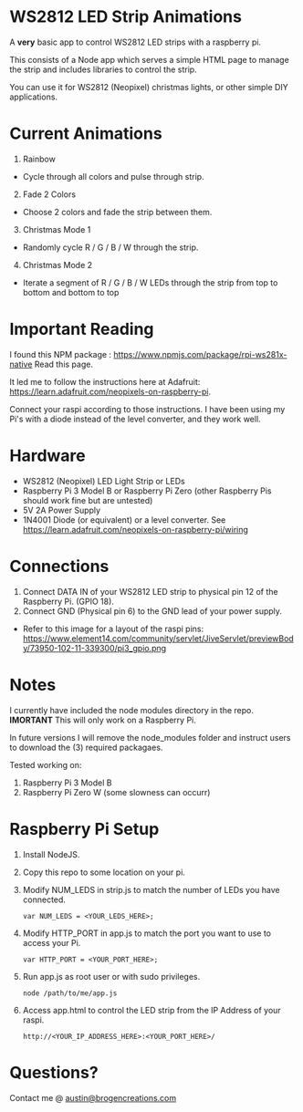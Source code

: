# WS2812 LED Strip Animations

A **very** basic app to control WS2812 LED strips with a raspberry pi. 

This consists of a Node app which serves a simple HTML page to manage the strip and includes libraries to control the strip.

You can use it for WS2812 (Neopixel) christmas lights, or other simple DIY applications.

# Current Animations

1) Rainbow
  - Cycle through all colors and pulse through strip.

2) Fade 2 Colors
  - Choose 2 colors and fade the strip between them.

3) Christmas Mode 1
  - Randomly cycle R / G / B / W through the strip.

4) Christmas Mode 2
  - Iterate a segment of R / G / B / W LEDs through the strip from top to bottom and bottom to top

# Important Reading 

I found this NPM package : https://www.npmjs.com/package/rpi-ws281x-native
Read this page. 

It led me to follow the instructions here at Adafruit: https://learn.adafruit.com/neopixels-on-raspberry-pi. 

Connect your raspi according to those instructions. I have been using my Pi's with a diode instead of the level converter, and they work well.

# Hardware 

- WS2812 (Neopixel) LED Light Strip or LEDs
- Raspberry Pi 3 Model B or Raspberry Pi Zero (other Raspberry Pis should work fine but are untested)
- 5V 2A Power Supply
- 1N4001 Diode (or equivalent) or a level converter. See https://learn.adafruit.com/neopixels-on-raspberry-pi/wiring

# Connections 

1) Connect DATA IN of your WS2812 LED strip to physical pin 12 of the Raspberry Pi. (GPIO 18).
2) Connect GND (Physical pin 6) to the GND lead of your power supply. 
- Refer to this image for a layout of the raspi pins: https://www.element14.com/community/servlet/JiveServlet/previewBody/73950-102-11-339300/pi3_gpio.png

# Notes 

I currently have included the node modules directory in the repo. **IMORTANT** This will only work on a Raspberry Pi.

In future versions I will remove the node_modules folder and instruct users to download the (3) required packagaes. 

Tested working on: 
  1) Raspberry Pi 3 Model B
  2) Raspberry Pi Zero W (some slowness can occurr)

# Raspberry Pi Setup

1) Install NodeJS.
2) Copy this repo to some location on your pi.
3) Modify NUM_LEDS in strip.js to match the number of LEDs you have connected.

    `var NUM_LEDS = <YOUR_LEDS_HERE>;`

4) Modify HTTP_PORT in app.js to match the port you want to use to access your Pi.

    `var HTTP_PORT = <YOUR_PORT_HERE>;`

5) Run app.js as root user or with sudo privileges.

    `node /path/to/me/app.js`

6) Access app.html to control the LED strip from the IP Address of your raspi.

    `http://<YOUR_IP_ADDRESS_HERE>:<YOUR_PORT_HERE>/`

# Questions? 

Contact me @ austin@brogencreations.com